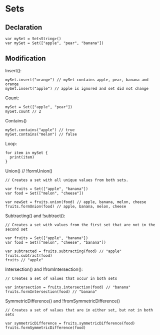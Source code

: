 # Sets

## Declaration

    var mySet = Set<String>()
    var mySet = Set(["apple", "pear", "banana"])

## Modification

Insert():

    mySet.insert("orange") // mySet contains apple, pear, banana and orange
    mySet.insert("apple") // apple is ignored and set did not change

Count:

    mySet = Set(["apple", "pear"])
    mySet.count // 2

Contains()

    mySet.contains("apple") // true
    mySet.contains("melon") // false

Loop:

    for item in mySet {
      print(item)
    }

Union() // !formUnion()

    // Creates a set with all unique values from both sets.

    var fruits = Set(["apple", "banana"])
    var food = Set(["melon", "cheese"])

    var newSet = fruits.union(food) // apple, banana, melon, cheese
    fruits.formUnion(food) // apple, banana, melon, cheese

Subtracting() and !subtract():

    // Creates a set with values from the first set that are not in the second set

    var fruits = Set(["apple", "banana"])
    var food = Set(["melon", "cheese", "banana"])

    var subtracted = fruits.subtracting(food) // "apple"
    fruits.subtract(food)
    fruits // "apple"

Intersection() and !fromIntersection():

    // Creates a set of values that occur in both sets

    var intersection = fruits.intersection(food) // "banana"
    fruits.formIntersection(food) // "banana"

SymmetricDifference() and !fromSymmetricDifference()

    // Creates a set of values that are in either set, but not in both sets

    var symmetricDifference = fruits.symmetricDifference(food)
    fruits.formSymmetricDifference(food) 

